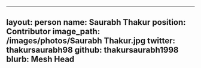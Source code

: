 ---
layout: person
name: Saurabh Thakur
position: Contributor
image_path: /images/photos/Saurabh Thakur.jpg
twitter: thakursaurabh98
github: thakursaurabh1998
blurb: Mesh Head
----